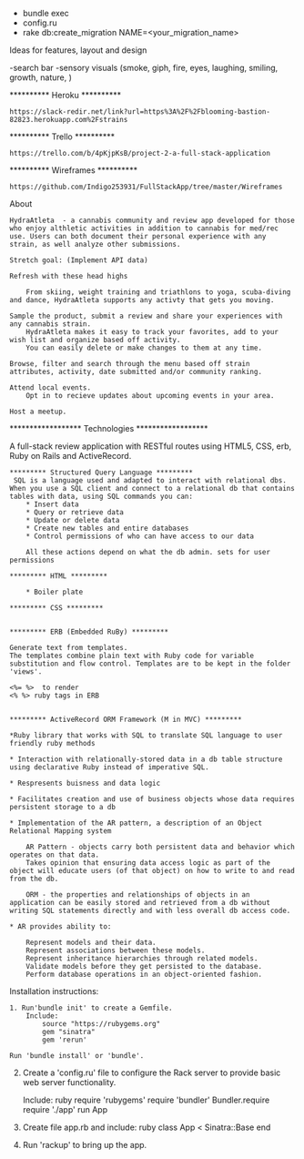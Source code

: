 * bundle exec
* config.ru
* rake db:create_migration NAME=<your_migration_name>




Ideas for features, layout and design

-search bar
-sensory visuals
(smoke, giph, fire, eyes, laughing, smiling, growth, nature, )

********** Heroku **********

	https://slack-redir.net/link?url=https%3A%2F%2Fblooming-bastion-82823.herokuapp.com%2Fstrains

********** Trello **********

	https://trello.com/b/4pKjpKsB/project-2-a-full-stack-application

********** Wireframes **********

	https://github.com/Indigo253931/FullStackApp/tree/master/Wireframes

About 

	HydraAtleta  - a cannabis community and review app developed for those who enjoy althletic activities in addition to cannabis for med/rec use. Users can both document their personal experience with any strain, as well analyze other submissions.

	Stretch goal: (Implement API data)

	Refresh with these head highs

		From skiing, weight training and triathlons to yoga, scuba-diving and dance, HydraAtleta supports any activty that gets you moving.

 	Sample the product, submit a review and share your experiences with any cannabis strain. 
 		HydraAtleta makes it easy to track your favorites, add to your wish list and organize based off activity.
 		You can easily delete or make changes to them at any time.
	
	Browse, filter and search through the menu based off strain attributes, activity, date submitted and/or community ranking.

	Attend local events.
		Opt in to recieve updates about upcoming events in your area.

	Host a meetup. 


****************** Technologies ******************

A full-stack review application with RESTful routes using HTML5, CSS, erb, Ruby on Rails and ActiveRecord. 

	********* Structured Query Language *********
	 SQL is a language used and adapted to interact with relational dbs. When you use a SQL client and connect to a relational db that contains tables with data, using SQL commands you can:
		* Insert data
		* Query or retrieve data
		* Update or delete data
		* Create new tables and entire databases
		* Control permissions of who can have access to our data

		All these actions depend on what the db admin. sets for user permissions

	********* HTML *********
		
		* Boiler plate

	********* CSS *********


	********* ERB (Embedded RuBy) *********

	Generate text from templates. 
	The templates combine plain text with Ruby code for variable substitution and flow control. Templates are to be kept in the folder 'views'.
	
	<%= %>  to render
	<% %> ruby tags in ERB


	********* ActiveRecord ORM Framework (M in MVC) *********

	*Ruby library that works with SQL to translate SQL language to user friendly ruby methods

	* Interaction with relationally-stored data in a db table structure using declarative Ruby instead of imperative SQL.

	* Respresents buisness and data logic

	* Facilitates creation and use of business objects whose data requires persistent storage to a db

	* Implementation of the AR pattern, a description of an Object Relational Mapping system

		AR Pattern - objects carry both persistent data and behavior which operates on that data. 
		Takes opinion that ensuring data access logic as part of the object will educate users (of that object) on how to write to and read from the db.

		ORM - the properties and relationships of objects in an application can be easily stored and retrieved from a db without writing SQL statements directly and with less overall db access code.

	* AR provides ability to:

		Represent models and their data.
		Represent associations between these models.
		Represent inheritance hierarchies through related models.
		Validate models before they get persisted to the database.
		Perform database operations in an object-oriented fashion.


Installation instructions:

	1. Run'bundle init' to create a Gemfile.  
		Include: 
			source "https://rubygems.org"
			gem "sinatra"
			gem 'rerun'

	Run 'bundle install' or 'bundle'.


2. Create a 'config.ru' file to configure the Rack server to provide basic web server functionality. 

	Include: 
		ruby
		require 'rubygems'
		require 'bundler'
		Bundler.require
		require './app'
		run App

3. Create file app.rb and include: 
		ruby
		class App < Sinatra::Base
		end

4. Run 'rackup' to bring up the app.

